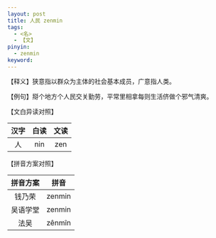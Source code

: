 ```yaml
---
layout: post
title: 人民 zenmin
tags:
  - <名>
  - 【文】
pinyin:
  - zenmin
keyword: 
---
```


【释义】狭意指以群众为主体的社会基本成员，广意指人类。                                

【例句】搿个地方个人民交关勤劳，平常里相拿每则生活侪做个邪气清爽。                          

【文白异读对照】                

| 汉字 | 白读 | 文读 |        
| :---: | :---: | :---: |           
| 人 | nin | zen |        

【拼音方案对照】          

| 拼音方案 | 拼音 |             
| :---: | :---: |                 
| 钱乃荣 | zenmin |                 
| 吴语学堂 | zenmin |                 
| 法吴 | zênmîn |                 